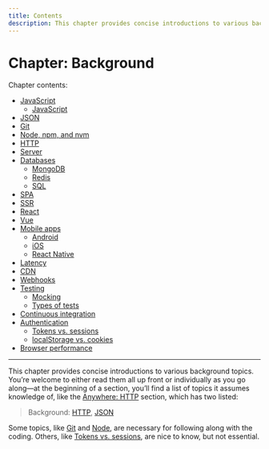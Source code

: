 ```yaml
---
title: Contents
description: This chapter provides concise introductions to various background topics.
---
```


# Chapter: Background

Chapter contents:

* [JavaScript](javascript.md)
  * [JavaScript](javascript.md#classes)
* [JSON](json.md)
* [Git](git.md)
* [Node, npm, and nvm](node-npm-and-nvm.md)
* [HTTP](http.md)
* [Server](server.md)
* [Databases](databases.md)
  * [MongoDB](databases.md#mongodb)
  * [Redis](databases.md#redis)
  * [SQL](databases.md#sql)
* [SPA](spa.md)
* [SSR](ssr.md)
* [React](react.md)
* [Vue](vue.md)
* [Mobile apps](mobile-apps.md)
  * [Android](mobile-apps.md#android)
  * [iOS](mobile-apps.md#ios)
  * [React Native](mobile-apps.md#react-native)
* [Latency](latency.md)
* [CDN](cdn.md)
* [Webhooks](webhooks.md)
* [Testing](testing.md)
  * [Mocking](testing.md#mocking)
  * [Types of tests](testing.md#types-of-tests)
* [Continuous integration](continuous-integration.md)
* [Authentication](authentication.md)
  * [Tokens vs. sessions](authentication.md#tokens-vs-sessions)
  * [localStorage vs. cookies](authentication.md#localstorage-vs-cookies)
* [Browser performance](browser-performance.md)

---

This chapter provides concise introductions to various background topics. You’re welcome to either read them all up front or individually as you go along—at the beginning of a section, you’ll find a list of topics it assumes knowledge of, like the [Anywhere: HTTP](../client/anywhere-http.md) section, which has two listed:

> Background: [HTTP](http.md), [JSON](json.md)

Some topics, like [Git](git.md) and [Node](node-npm-and-nvm.md), are necessary for following along with the coding. Others, like [Tokens vs. sessions](authentication.md#tokens-vs-sessions), are nice to know, but not essential.
